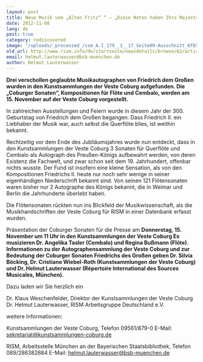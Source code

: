 ```yaml
---
layout: post
title: Neue Musik vom „Alten Fritz“ “ – „Diese Noten haben Ihro Majestät der König Friederich von Preußen eigenhändig geschrieben.“
date: 2012-11-08
lang: de
post: true
category: rediscovered
image: "/uploads/_processed_/csm_A.I_179__1__17_Seite09-Ausschnitt_6fb539647c.jpg"
old_url: http://www.rism.info/de/startseite/newsdetails/browse/62/article/64/new-music-from-old-fritz-manuscripts-by-frederick-the-great-discovered.html
email: helmut.lauterwasser@bsb-muenchen.de
author: Helmut Lauterwasser
---
```



**Drei verschollen geglaubte Musikautographen von Friedrich dem Großen wurden in den Kunstsammlungen der Veste Coburg aufgefunden. Die „Coburger Sonaten“, Kompositionen für Flöte und Cembalo, werden am 15. November auf der Veste Coburg vorgestellt.**

In zahlreichen Ausstellungen und Feiern wurde in diesem Jahr der 300. Geburtstag von Friedrich dem Großen begangen. Dass Friedrich II. ein Liebhaber der Musik war, auch selbst die Querflöte blies, ist weithin bekannt.

Rechtzeitig vor dem Ende des Jubliäumsjahres wurde nun entdeckt, dass in den Kunstsammlungen der Veste Coburg 3 Sonaten für Querflöte und Cembalo als Autograph des Preußen-Königs aufbewahrt werden, von deren Existenz die Fachwelt, und zwar schon seit dem 19. Jahrhundert, offenbar nichts wusste. Der Fund ist insofern eine kleine Sensation, als von den Kompositionen Friedrichs II. heute nur noch sehr wenige in seiner eigenhändigen Niederschrift bekannt sind. Von seinen 121 Flötensonaten waren bisher nur 2 Autographe des Königs bekannt, die in Weimar und Berlin die Jahrhunderte überlebt haben.

Die Flötensonaten rückten nun ins Blickfeld der Musikwissenschaft, als die Musikhandschriften der Veste Coburg für RISM in einer Datenbank erfasst wurden.

Präsentation der Coburger Sonaten für die Presse am
**Donnerstag, 15. November um 11 Uhr in den Kunstsammlungen der Veste Coburg
Es musizieren Dr. Angelika Tasler (Cembalo) und Regina Bußmann (Flöte). Informationen zu der Autographensammlung der Veste Coburg und zur Bedeutung der Coburger Sonaten Friedrichs des Großen geben Dr. Silvia Böcking, Dr. Cristiane Wiebel-Roth (Kunstsammlungen der Veste Coburg) und Dr. Helmut Lauterwasser (Répertoire International des Sources Musicales, München).**

Dazu laden wir Sie herzlich ein

Dr. Klaus Weschenfelder, Direktor der Kunstsammlungen der Veste Coburg
Dr. Helmut Lauterwasser, RISM Arbeitsgruppe Deutschland e.V.

weitere Informationen:

Kunstsammlungen der Veste Coburg, Telefon 09561/879-0
E-Mail: sekretariat@kunstsammlungen-coburg.de

RISM, Arbeitsstelle München an der Bayerischen Staatsbibliothek, Telefon 089/286382884
E-Mail: helmut.lauterwasser@bsb-muenchen.de